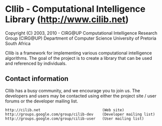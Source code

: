 # CIlib - Computational Intelligence Library (http://www.cilib.net)

Copyright (C) 2003,  2010 - CIRG@UP
Computational Intelligence Research Group (CIRG@UP)
Department of Computer Science
University of Pretoria
South Africa

CIlib is a framework for implementing various computational intelligence
algorithms. The goal of the project is to create a library that can be used
and referenced by individuals.

## Contact information

CIlib has a busy community, and we encourage you to join us. The developers and
users may be contacted using either the project site / user forums or the
developer mailing list.

    http://cilib.net                            (Web site)
    http://groups.google.com/group/cilib-dev    (Developer mailing list)
    http://groups.google.com/group/cilib-user   (User mailing list)
